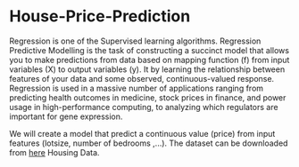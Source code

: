 # House-Price-Prediction

Regression is one of the Supervised learning algorithms. Regression Predictive Modelling is the task of constructing a 
succinct model that allows you to make predictions from data based on mapping function (f) from input variables (X) to 
output variables (y). It by learning the relationship between features of your data and some observed, continuous-valued 
response. Regression is used in a massive number of applications ranging from predicting health outcomes in medicine, stock prices in finance, and power
usage in high-performance computing, to analyzing which regulators are important for gene expression. 

We will create a model that predict a continuous value (price) from input features (lotsize, number of bedrooms 
,...). The dataset can be downloaded from <a href="https://vincentarelbundock.github.io/Rdatasets/csv/Ecdat/Housing.csv">here</a> Housing Data.


